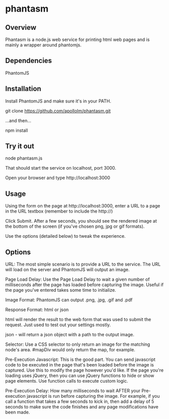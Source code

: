 phantasm
========

## Overview

Phantasm is a node.js web service for printing html web pages and is mainly a wrapper around phantomjs.  

## Dependencies

PhantomJS

## Installation

Install PhantomJS and make sure it's in your PATH.

git clone https://github.com/apollolm/phantasm.git

...and then...

npm install

## Try it out

node phantasm.js

That should start the service on localhost, port 3000.

Open your browser and type http://localhost:3000

## Usage

Using the form on the page at http://localhost:3000, enter a URL to a page in the URL textbox (remember to include the http://)

Click Submit.  After a few seconds, you should see the rendered image at the bottom of the screen (if you've chosen png, jpg or gif formats).

Use the options (detailed below) to tweak the experience.

## Options
URL:
The most simple scenario is to provide a URL to the service.  The URL will load on the server and PhantomJS will output an image.


Page Load Delay:
Use the Page Load Delay to wait a given number of milliseconds after the page has loaded before capturing the image.  Useful if the page you've entered takes some time to initialize.

Image Format:
PhantomJS can output .png, .jpg, .gif and .pdf

Response Format:
html or json

html will render the result to the web form that was used to submit the request.  Just used to test out your settings mostly.

json - will return a json object with a path to the output image.

Selector:
Use a CSS selector to only return an image for the matching node's area. #mapDiv would only return the map, for example.

Pre-Execution Javascript:
This is the good part.
You can send javascript code to be executed in the page that's been loaded before the image is captured.  Use this to modify the page however you'd like.  If the page you're loading uses jQuery, then you can use jQuery functions to hide or show page elements.  Use function calls to execute custom logic.

Pre-Execution Delay:
How many milliseconds to wait AFTER your Pre-execution javascript is run before capturing the image.
For example, if you call a function that takes a few seconds to kick in, then add a delay of 5 seconds to make sure the code finishes and any page modifications have been made.






